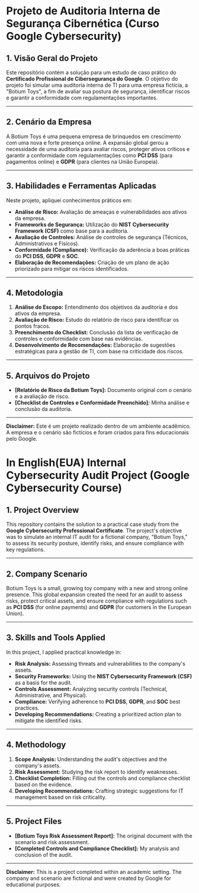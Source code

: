 # Projeto de Auditoria Interna de Segurança Cibernética (Curso Google Cybersecurity)

## 1. Visão Geral do Projeto

Este repositório contém a solução para um estudo de caso prático do **Certificado Profissional de Cibersegurança do Google**. O objetivo do projeto foi simular uma auditoria interna de TI para uma empresa fictícia, a "Botium Toys", a fim de avaliar sua postura de segurança, identificar riscos e garantir a conformidade com regulamentações importantes.

---

## 2. Cenário da Empresa

A Botium Toys é uma pequena empresa de brinquedos em crescimento com uma nova e forte presença online. A expansão global gerou a necessidade de uma auditoria para avaliar riscos, proteger ativos críticos e garantir a conformidade com regulamentações como **PCI DSS** (para pagamentos online) e **GDPR** (para clientes na União Europeia).

---

## 3. Habilidades e Ferramentas Aplicadas

Neste projeto, apliquei conhecimentos práticos em:

* **Análise de Risco:** Avaliação de ameaças e vulnerabilidades aos ativos da empresa.
* **Frameworks de Segurança:** Utilização do **NIST Cybersecurity Framework (CSF)** como base para a auditoria.
* **Avaliação de Controles:** Análise de controles de segurança (Técnicos, Administrativos e Físicos).
* **Conformidade (Compliance):** Verificação da aderência a boas práticas do **PCI DSS**, **GDPR** e **SOC**.
* **Elaboração de Recomendações:** Criação de um plano de ação priorizado para mitigar os riscos identificados.

---

## 4. Metodologia

1.  **Análise do Escopo:** Entendimento dos objetivos da auditoria e dos ativos da empresa.
2.  **Avaliação de Risco:** Estudo do relatório de risco para identificar os pontos fracos.
3.  **Preenchimento do Checklist:** Conclusão da lista de verificação de controles e conformidade com base nas evidências.
4.  **Desenvolvimento de Recomendações:** Elaboração de sugestões estratégicas para a gestão de TI, com base na criticidade dos riscos.

---

## 5. Arquivos do Projeto

* **[Relatório de Risco da Botium Toys]:** Documento original com o cenário e a avaliação de risco.
* **[Checklist de Controles e Conformidade Preenchido]:** Minha análise e conclusão da auditoria.

---

**Disclaimer:** Este é um projeto realizado dentro de um ambiente acadêmico. A empresa e o cenário são fictícios e foram criados para fins educacionais pelo Google.


# In English(EUA) Internal Cybersecurity Audit Project (Google Cybersecurity Course) 

## 1. Project Overview

This repository contains the solution to a practical case study from the **Google Cybersecurity Professional Certificate**. The project's objective was to simulate an internal IT audit for a fictional company, "Botium Toys," to assess its security posture, identify risks, and ensure compliance with key regulations.

---

## 2. Company Scenario

Botium Toys is a small, growing toy company with a new and strong online presence. This global expansion created the need for an audit to assess risks, protect critical assets, and ensure compliance with regulations such as **PCI DSS** (for online payments) and **GDPR** (for customers in the European Union).

---

## 3. Skills and Tools Applied

In this project, I applied practical knowledge in:

* **Risk Analysis:** Assessing threats and vulnerabilities to the company's assets.
* **Security Frameworks:** Using the **NIST Cybersecurity Framework (CSF)** as a basis for the audit.
* **Controls Assessment:** Analyzing security controls (Technical, Administrative, and Physical).
* **Compliance:** Verifying adherence to **PCI DSS**, **GDPR**, and **SOC** best practices.
* **Developing Recommendations:** Creating a prioritized action plan to mitigate the identified risks.

---

## 4. Methodology

1.  **Scope Analysis:** Understanding the audit's objectives and the company's assets.
2.  **Risk Assessment:** Studying the risk report to identify weaknesses.
3.  **Checklist Completion:** Filling out the controls and compliance checklist based on the evidence.
4.  **Developing Recommendations:** Crafting strategic suggestions for IT management based on risk criticality.

---

## 5. Project Files

* **[Botium Toys Risk Assessment Report]:** The original document with the scenario and risk assessment.
* **[Completed Controls and Compliance Checklist]:** My analysis and conclusion of the audit.

---

**Disclaimer:** This is a project completed within an academic setting. The company and scenario are fictional and were created by Google for educational purposes.
